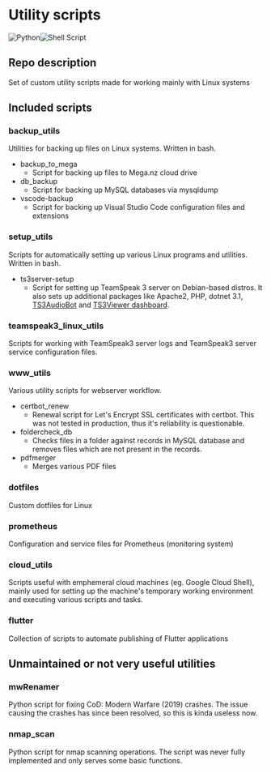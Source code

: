 # Utility scripts

<img alt="Python" src="https://img.shields.io/badge/python%20-%2314354C.svg?&style=for-the-badge&logo=python&logoColor=white"/><img alt="Shell Script" src="https://img.shields.io/badge/shell_script%20-%23121011.svg?&style=for-the-badge&logo=gnu-bash&logoColor=white"/>

## Repo description

Set of custom utility scripts made for working mainly with Linux systems

## Included scripts

### backup_utils

Utilities for backing up files on Linux systems. Written in bash.

- backup_to_mega
  - Script for backing up files to Mega.nz cloud drive
- db_backup
  - Script for backing up MySQL databases via mysqldump
- vscode-backup
  - Script for backing up Visual Studio Code configuration files and extensions

### setup_utils

Scripts for automatically setting up various Linux programs and utilities. Written in bash.

- ts3server-setup
  - Script for setting up TeamSpeak 3 server on Debian-based distros. It also sets up additional packages like Apache2, PHP, dotnet 3.1, [TS3AudioBot](https://github.com/Splamy/TS3AudioBot) and [TS3Viewer dashboard](https://github.com/Loupeznik/ts3viewer-php).

### teamspeak3_linux_utils

Scripts for working with TeamSpeak3 server logs and TeamSpeak3 server service configuration files.

### www_utils

Various utility scripts for webserver workflow.

- certbot_renew
  - Renewal script for Let's Encrypt SSL certificates with certbot. This was not tested in production, thus it's reliability is questionable.
- foldercheck_db
  - Checks files in a folder against records in MySQL database and removes files which are not present in the records.
- pdfmerger
  - Merges various PDF files

### dotfiles

Custom dotfiles for Linux

### prometheus

Configuration and service files for Prometheus (monitoring system)

### cloud_utils

Scripts useful with emphemeral cloud machines (eg. Google Cloud Shell), mainly used for setting up the machine's temporary working environment and executing
various scripts and tasks.

### flutter

Collection of scripts to automate publishing of Flutter applications

## Unmaintained or not very useful utilities

### mwRenamer

Python script for fixing CoD: Modern Warfare (2019) crashes. The issue causing the crashes has since been resolved, so this is kinda useless now.

### nmap_scan

Python script for nmap scanning operations. The script was never fully implemented and only serves some basic functions.
